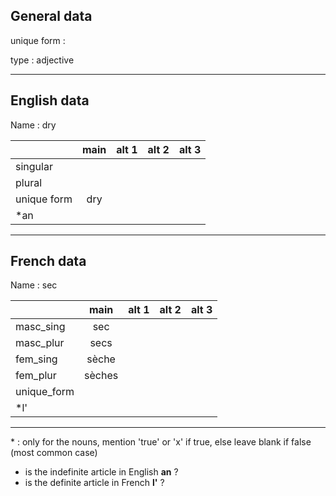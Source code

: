 ## General data

unique form :

type : adjective

---

## English data

Name : dry

|             | main | alt 1 | alt 2 | alt 3 |
| :---------- | :--: | :---: | :---: | ----- |
| singular    |      |       |       |       |
| plural      |      |       |       |       |
| unique form | dry  |       |       |       |
| \*an        |      |       |       |       |

---

## French data

Name : sec

|             |  main  | alt 1 | alt 2 | alt 3 |
| :---------- | :----: | :---: | :---: | :---: |
| masc_sing   |  sec   |       |       |       |
| masc_plur   |  secs  |       |       |       |
| fem_sing    | sèche  |       |       |       |
| fem_plur    | sèches |       |       |       |
| unique_form |        |       |       |       |
| \*l'        |        |       |       |       |

---

\* : only for the nouns, mention 'true' or 'x' if true, else leave blank if false (most common case)

- is the indefinite article in English **an** ?
- is the definite article in French **l'** ?
